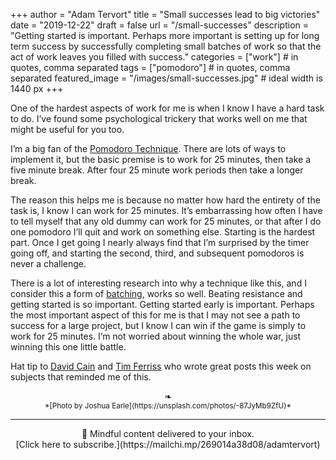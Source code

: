 +++
author = "Adam Tervort"
title = "Small successes lead to big victories"
date = "2019-12-22"
draft = false
url = "/small-successes"
description = "Getting started is important. Perhaps more important is setting up for long term success by successfully completing small batches of work so that the act of work leaves you filled with success."
categories = ["work"] # in quotes, comma separated
tags = ["pomodoro"] # in quotes, comma separated
featured_image = "/images/small-successes.jpg" # ideal width is 1440 px
+++

One of the hardest aspects of work for me is when I know I have a hard task to do. I’ve found some psychological trickery that works well on me that might be useful for you too.

I’m a big fan of the [Pomodoro Technique](https://francescocirillo.com/pages/pomodoro-technique). There are lots of ways to implement it, but the basic premise is to work for 25 minutes, then take a five minute break. After four 25 minute work periods then take a longer break. 

The reason this helps me is because no matter how hard the entirety of the task is, I know I can work for 25 minutes. It’s embarrassing how often I have to tell myself that any old dummy can work for 25 minutes, or that after I do one pomodoro I’ll quit and work on something else. Starting is the hardest part. Once I get going I nearly always find that I’m surprised by the timer going off, and starting the second, third, and subsequent pomodoros is never a challenge. 

There is a lot of interesting research into why a technique like this, and I consider this a form of [batching](https://kresserinstitute.com/batching-simple-strategy-boosting-brainpower-increasing-productivity/), works so well. Beating resistance and getting started is so important. Getting started early is important. Perhaps the most important aspect of this for me is that I may not see a path to success for a large project, but I know I can win if the game is simply to work for 25 minutes. I’m not worried about winning the whole war, just winning this one little battle. 

Hat tip to [David Cain](https://www.raptitude.com/2019/12/how-to-make-meditation-ten-times-easier/) and [Tim Ferriss](https://tim.blog/2019/12/18/make-before-you-manage/) who wrote great posts this week on subjects that reminded me of this.

<center>❧</center>
<center><small> *[Photo by Joshua Earle](https://unsplash.com/photos/-87JyMb9ZfU)* </small>

---
<center>
📨 Mindful content delivered to your inbox. <br>[Click here to subscribe.](https://mailchi.mp/269014a38d08/adamtervort)</center>